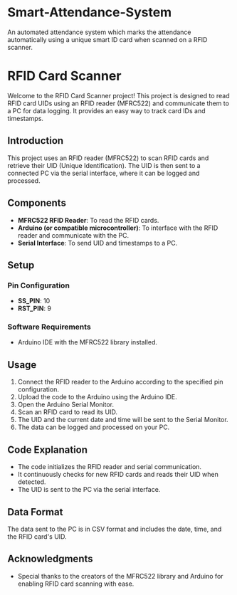 # Smart-Attendance-System
An automated attendance system which marks the attendance automatically using a unique smart ID card when scanned on a RFID scanner.
# RFID Card Scanner

Welcome to the RFID Card Scanner project! This project is designed to read RFID card UIDs using an RFID reader (MFRC522) and communicate them to a PC for data logging. It provides an easy way to track card IDs and timestamps.

## Introduction

This project uses an RFID reader (MFRC522) to scan RFID cards and retrieve their UID (Unique Identification). The UID is then sent to a connected PC via the serial interface, where it can be logged and processed.

## Components

- **MFRC522 RFID Reader**: To read the RFID cards.
- **Arduino (or compatible microcontroller)**: To interface with the RFID reader and communicate with the PC.
- **Serial Interface**: To send UID and timestamps to a PC.

## Setup

### Pin Configuration

- **SS_PIN**: 10
- **RST_PIN**: 9

### Software Requirements

- Arduino IDE with the MFRC522 library installed.

## Usage

1. Connect the RFID reader to the Arduino according to the specified pin configuration.
2. Upload the code to the Arduino using the Arduino IDE.
3. Open the Arduino Serial Monitor.
4. Scan an RFID card to read its UID.
5. The UID and the current date and time will be sent to the Serial Monitor.
6. The data can be logged and processed on your PC.

## Code Explanation

- The code initializes the RFID reader and serial communication.
- It continuously checks for new RFID cards and reads their UID when detected.
- The UID is sent to the PC via the serial interface.

## Data Format

The data sent to the PC is in CSV format and includes the date, time, and the RFID card's UID.

## Acknowledgments

- Special thanks to the creators of the MFRC522 library and Arduino for enabling RFID card scanning with ease.
